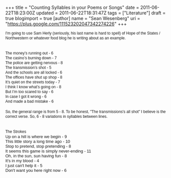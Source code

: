 +++
title = "Counting Syllables in your Poems or Songs"
date = 2011-06-22T18:23:00Z
updated = 2011-06-22T18:31:47Z
tags = ["Literature"]
draft = true
blogimport = true 
[author]
	name = "Sean Wesenberg"
	uri = "https://plus.google.com/111523202047342274226"
+++

<span class="Apple-style-span" style="font-family: tahoma, helvetica, arial, sans-serif; font-size: 12px; line-height: 15px;">I'm going to use Sam Herly (seriously, his last name is hard to spell) of Hope of the States / Northwestern or whatever food blog he is writing about as an example.&nbsp;</span><br /><span class="Apple-style-span" style="font-family: tahoma, helvetica, arial, sans-serif; font-size: 12px; line-height: 15px;"><br /></span><br /><span class="Apple-style-span" style="font-family: tahoma, helvetica, arial, sans-serif; font-size: 12px; line-height: 15px;">The money’s running out - 6</span><span class="Apple-style-span" style="font-family: tahoma, helvetica, arial, sans-serif; font-size: 12px; line-height: 15px;"><br /></span><span class="Apple-style-span" style="font-family: tahoma, helvetica, arial, sans-serif; font-size: 12px; line-height: 15px;">The casino’s burning down - 7</span><span class="Apple-style-span" style="font-family: tahoma, helvetica, arial, sans-serif; font-size: 12px; line-height: 15px;"><br /></span><span class="Apple-style-span" style="font-family: tahoma, helvetica, arial, sans-serif; font-size: 12px; line-height: 15px;">The police are getting nervous - 8</span><span class="Apple-style-span" style="font-family: tahoma, helvetica, arial, sans-serif; font-size: 12px; line-height: 15px;"><br /></span><span class="Apple-style-span" style="font-family: tahoma, helvetica, arial, sans-serif; font-size: 12px; line-height: 15px;">The transmission’s shot - 5</span><span class="Apple-style-span" style="font-family: tahoma, helvetica, arial, sans-serif; font-size: 12px; line-height: 15px;"><br /></span><span class="Apple-style-span" style="font-family: tahoma, helvetica, arial, sans-serif; font-size: 12px; line-height: 15px;">And the schools are all locked - 6</span><span class="Apple-style-span" style="font-family: tahoma, helvetica, arial, sans-serif; font-size: 12px; line-height: 15px;"><br /></span><span class="Apple-style-span" style="font-family: tahoma, helvetica, arial, sans-serif; font-size: 12px; line-height: 15px;">The offices have shut up shop - 8</span><span class="Apple-style-span" style="font-family: tahoma, helvetica, arial, sans-serif; font-size: 12px; line-height: 15px;"><br /></span><span class="Apple-style-span" style="font-family: tahoma, helvetica, arial, sans-serif; font-size: 12px; line-height: 15px;">It’s quiet on the streets today - 7</span><span class="Apple-style-span" style="font-family: tahoma, helvetica, arial, sans-serif; font-size: 12px; line-height: 15px;"><br /></span><span class="Apple-style-span" style="font-family: tahoma, helvetica, arial, sans-serif; font-size: 12px; line-height: 15px;">I think I know what’s going on - 8</span><span class="Apple-style-span" style="font-family: tahoma, helvetica, arial, sans-serif; font-size: 12px; line-height: 15px;"><br /></span><span class="Apple-style-span" style="font-family: tahoma, helvetica, arial, sans-serif; font-size: 12px; line-height: 15px;">But I’m too scared to say - 6</span><span class="Apple-style-span" style="font-family: tahoma, helvetica, arial, sans-serif; font-size: 12px; line-height: 15px;"><br /></span><span class="Apple-style-span" style="font-family: tahoma, helvetica, arial, sans-serif; font-size: 12px; line-height: 15px;">In case I got it wrong - 6</span><span class="Apple-style-span" style="font-family: tahoma, helvetica, arial, sans-serif; font-size: 12px; line-height: 15px;"><br /></span><span class="Apple-style-span" style="font-family: tahoma, helvetica, arial, sans-serif; font-size: 12px; line-height: 15px;">And made a bad mistake - 6</span><span class="Apple-style-span" style="font-family: tahoma, helvetica, arial, sans-serif; font-size: 12px; line-height: 15px;"><br /></span><br /><span class="Apple-style-span" style="font-family: tahoma, helvetica, arial, sans-serif; font-size: 12px; line-height: 15px;">So, the general range is from 5 - 8. To be honest, "The transmissions's all shot" I believe is the correct verse. So, 6 - 8 variations in syllables between lines.&nbsp;</span><br /><span class="Apple-style-span" style="font-family: tahoma, helvetica, arial, sans-serif;"><span class="Apple-style-span" style="font-size: 12px; line-height: 15px;"><br /></span></span><br /><span class="Apple-style-span" style="font-family: tahoma, helvetica, arial, sans-serif;"><span class="Apple-style-span" style="font-size: 12px; line-height: 15px;">The Strokes</span></span><br /><span class="Apple-style-span" style="font-family: tahoma, helvetica, arial, sans-serif;"><span class="Apple-style-span" style="font-size: 12px; line-height: 15px;"><span class="Apple-style-span" style="font-family: Verdana, Arial; font-size: 13px; line-height: normal;">Up on a hill is where we begin - 9<br />This little story a long time ago - 10<br />Stop to pretend, stop pretending - 8<br />It seems this game is simply never-ending - 11</span></span></span><br /><span class="Apple-style-span" style="font-family: tahoma, helvetica, arial, sans-serif;"><span class="Apple-style-span" style="font-size: 12px; line-height: 15px;"><span class="Apple-style-span" style="font-family: Verdana, Arial; font-size: 13px; line-height: normal;">Oh, in the sun, sun having fun - 8<br />It's in my blood - 4<br />I just can't help it - 5<br />Don't want you here right now - 6</span></span></span><br /><span class="Apple-style-span" style="font-family: tahoma, helvetica, arial, sans-serif;"><span class="Apple-style-span" style="font-size: 12px; line-height: 15px;"><br /></span></span>
